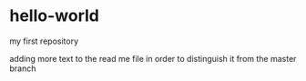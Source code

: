 # hello-world
my first repository

adding more text to the read me file in order to distinguish it from the master branch
